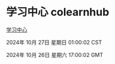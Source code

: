 # 学习中心 colearnhub
[学习中心](http://219.139.197.74:56308/colearnhub/)

2024年 10月 27日 星期日 01:00:02 CST

2024年 10月 26日 星期六 17:00:02 GMT
